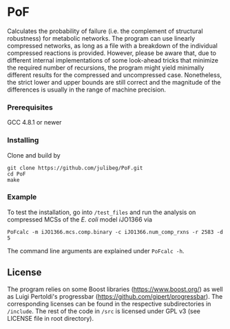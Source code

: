 # PoF

Calculates the probability of failure (i.e. the complement of structural robustness) for metabolic networks. 
The program can use linearly compressed networks, as long as a file with a breakdown of the individual compressed
reactions is provided. However, please be aware that, due to different internal implementations of some look-ahead 
tricks that minimize the required number of recursions, the program might yield minimally different results for the 
compressed and uncompressed case. Nonetheless, the strict lower and upper bounds are still correct and the magnitude 
of the differences is usually in the range of machine precision.

### Prerequisites

GCC 4.8.1 or newer 


### Installing

Clone and build by

```
git clone https://github.com/julibeg/PoF.git
cd PoF
make
```

### Example
To test the installation, go into `/test_files` and run the analysis on compressed MCSs of the *E. coli* model *i*JO1366 
via 
```
PoFcalc -m iJO1366.mcs.comp.binary -c iJO1366.num_comp_rxns -r 2583 -d 5
```
The command line arguments are explained under `PoFcalc -h`.

## License

The program relies on some Boost libraries (https://www.boost.org/) as well as Luigi Pertoldi's progressbar 
(https://github.com/gipert/progressbar). 
The corresponding licenses can be found in the respective subdirectories in `/include`. The rest of the code in `/src` is
licensed under GPL v3 (see LICENSE file in root directory).
